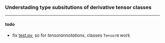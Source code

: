 ### Understading type subsitutions of derivative tensor classes
-----
#### todo

- fix [test.py](./test.py), so for *tensorannotations*, classes `TensorN` work
